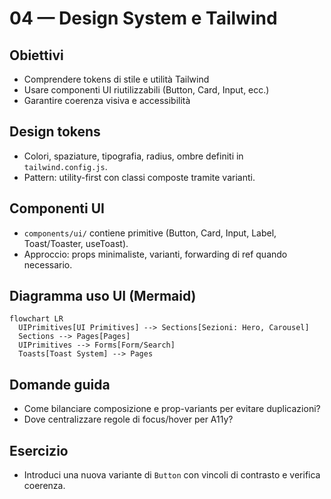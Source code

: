 # 04 — Design System e Tailwind

## Obiettivi
- Comprendere tokens di stile e utilità Tailwind
- Usare componenti UI riutilizzabili (Button, Card, Input, ecc.)
- Garantire coerenza visiva e accessibilità

## Design tokens
- Colori, spaziature, tipografia, radius, ombre definiti in `tailwind.config.js`.
- Pattern: utility-first con classi composte tramite varianti.

## Componenti UI
- `components/ui/` contiene primitive (Button, Card, Input, Label, Toast/Toaster, useToast).
- Approccio: props minimaliste, varianti, forwarding di ref quando necessario.

## Diagramma uso UI (Mermaid)
```mermaid
flowchart LR
  UIPrimitives[UI Primitives] --> Sections[Sezioni: Hero, Carousel]
  Sections --> Pages[Pages]
  UIPrimitives --> Forms[Form/Search]
  Toasts[Toast System] --> Pages
```

## Domande guida
- Come bilanciare composizione e prop-variants per evitare duplicazioni?
- Dove centralizzare regole di focus/hover per A11y?

## Esercizio
- Introduci una nuova variante di `Button` con vincoli di contrasto e verifica coerenza.
